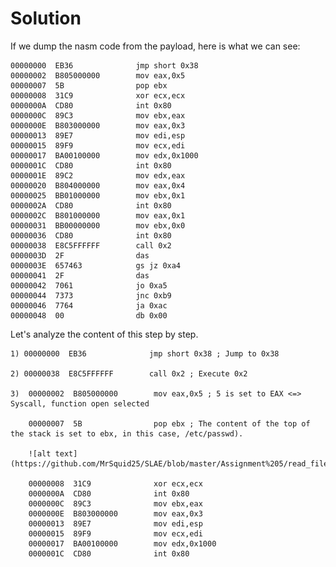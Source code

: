 # Solution

If we dump the nasm code from the payload, here is what we can see:

    00000000  EB36              jmp short 0x38
    00000002  B805000000        mov eax,0x5
    00000007  5B                pop ebx
    00000008  31C9              xor ecx,ecx
    0000000A  CD80              int 0x80
    0000000C  89C3              mov ebx,eax
    0000000E  B803000000        mov eax,0x3
    00000013  89E7              mov edi,esp
    00000015  89F9              mov ecx,edi
    00000017  BA00100000        mov edx,0x1000
    0000001C  CD80              int 0x80
    0000001E  89C2              mov edx,eax
    00000020  B804000000        mov eax,0x4
    00000025  BB01000000        mov ebx,0x1
    0000002A  CD80              int 0x80
    0000002C  B801000000        mov eax,0x1
    00000031  BB00000000        mov ebx,0x0
    00000036  CD80              int 0x80
    00000038  E8C5FFFFFF        call 0x2
    0000003D  2F                das
    0000003E  657463            gs jz 0xa4
    00000041  2F                das
    00000042  7061              jo 0xa5
    00000044  7373              jnc 0xb9
    00000046  7764              ja 0xac
    00000048  00                db 0x00

Let's analyze the content of this step by step.

    1) 00000000  EB36              jmp short 0x38 ; Jump to 0x38 

    2) 00000038  E8C5FFFFFF        call 0x2 ; Execute 0x2

    3)  00000002  B805000000        mov eax,0x5 ; 5 is set to EAX <=> Syscall, function open selected

        00000007  5B                pop ebx ; The content of the top of the stack is set to ebx, in this case, /etc/passwd).

        ![alt text](https://github.com/MrSquid25/SLAE/blob/master/Assignment%205/read_file/pop_ebx.PNG)
        
        00000008  31C9              xor ecx,ecx
        0000000A  CD80              int 0x80
        0000000C  89C3              mov ebx,eax
        0000000E  B803000000        mov eax,0x3
        00000013  89E7              mov edi,esp
        00000015  89F9              mov ecx,edi
        00000017  BA00100000        mov edx,0x1000
        0000001C  CD80              int 0x80
